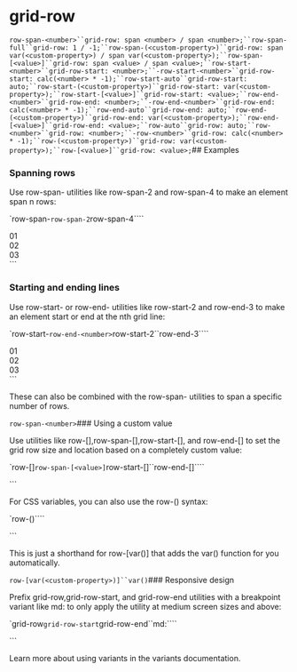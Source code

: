 # grid-row

`row-span-<number>``grid-row: span <number> / span <number>;``row-span-full``grid-row: 1 / -1;``row-span-(<custom-property>)``grid-row: span var(<custom-property>) / span var(<custom-property>);``row-span-[<value>]``grid-row: span <value> / span <value>;``row-start-<number>``grid-row-start: <number>;``-row-start-<number>``grid-row-start: calc(<number> * -1);``row-start-auto``grid-row-start: auto;``row-start-(<custom-property>)``grid-row-start: var(<custom-property>);``row-start-[<value>]``grid-row-start: <value>;``row-end-<number>``grid-row-end: <number>;``-row-end-<number>``grid-row-end: calc(<number> * -1);``row-end-auto``grid-row-end: auto;``row-end-(<custom-property>)``grid-row-end: var(<custom-property>);``row-end-[<value>]``grid-row-end: <value>;``row-auto``grid-row: auto;``row-<number>``grid-row: <number>;``-row-<number>``grid-row: calc(<number> * -1);``row-(<custom-property>)``grid-row: var(<custom-property>);``row-[<value>]``grid-row: <value>;`## Examples

### Spanning rows

Use row-span-<number> utilities like row-span-2 and row-span-4 to make an element span n rows:

`row-span-<number>``row-span-2``row-span-4````
<div class="grid grid-flow-col grid-rows-3 gap-4">  <div class="row-span-3 ...">01</div>  <div class="col-span-2 ...">02</div>  <div class="col-span-2 row-span-2 ...">03</div></div>
```

### Starting and ending lines

Use row-start-<number> or row-end-<number> utilities like row-start-2 and row-end-3 to make an element start or end at the nth grid line:

`row-start-<number>``row-end-<number>``row-start-2``row-end-3````
<div class="grid grid-flow-col grid-rows-3 gap-4">  <div class="row-span-2 row-start-2 ...">01</div>  <div class="row-span-2 row-end-3 ...">02</div>  <div class="row-start-1 row-end-4 ...">03</div></div>
```

These can also be combined with the row-span-<number> utilities to span a specific number of rows.

`row-span-<number>`### Using a custom value

Use utilities like row-[<value>],row-span-[<value>],row-start-[<value>], and row-end-[<value>] to set the grid row size and location based on a completely custom value:

`row-[<value>]``row-span-[<value>]``row-start-[<value>]``row-end-[<value>]````
<div class="row-[span_16_/_span_16] ...">  <!-- ... --></div>
```

For CSS variables, you can also use the row-(<custom-property>) syntax:

`row-(<custom-property>)````
<div class="row-(--my-rows) ...">  <!-- ... --></div>
```

This is just a shorthand for row-[var(<custom-property>)] that adds the var() function for you automatically.

`row-[var(<custom-property>)]``var()`### Responsive design

Prefix grid-row,grid-row-start, and grid-row-end utilities with a breakpoint variant like md: to only apply the utility at medium screen sizes and above:

`grid-row``grid-row-start``grid-row-end``md:````
<div class="row-span-3 md:row-span-4 ...">  <!-- ... --></div>
```

Learn more about using variants in the variants documentation.

